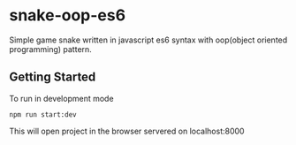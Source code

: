 # snake-oop-es6

Simple game snake written in javascript es6 syntax with oop(object oriented programming) pattern.

## Getting Started

To run in development mode
```
npm run start:dev
```
This will open project in the browser servered on localhost:8000